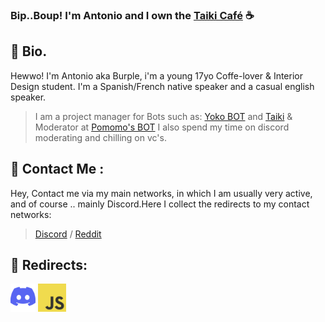 ### Bip..Boup! I'm Antonio and I own the [Taiki Café](https://discord.gg/taiki) ☕️

## 🌱 **Bio.**
Hewwo! I'm Antonio aka Burple, i'm a young 17yo Coffe-lover & Interior Design student. I'm a Spanish/French native speaker and a casual english speaker.
> I am a project manager for Bots such as: [Yoko BOT](https://discord.com/api/oauth2/authorize?client_id=766083983154085929&permissions=268725286&scope=bot) and [Taiki](https://discord.com/oauth2/authorize?client_id=860344927849152513&scope=bot&permissions=8) & Moderator at [Pomomo's BOT](https://discord.com/oauth2/authorize?client_id=821952460909445130&permissions=15739904&scope=bot)  I also spend my time on discord moderating and chilling on vc's.

## 🌻 **Contact Me :**
Hey, Contact me via my main networks, in which I am usually very active, and of course .. mainly Discord.Here I collect the redirects to my contact networks:
> [Discord](https://discord.gg/taiki) /  [Reddit](https://www.reddit.com/user/BurpleMocha/)

## 🌿 **Redirects:**
[<img src="./assets/DLogo.png" alt="DISCORD-LOGO" height="45" wight="45" />](https://discord.com/)
[<img src="./assets/JavaScript.jpg" alt="JS-LOGO" height="45" wight="45" />](https://www.javascript.com/)
